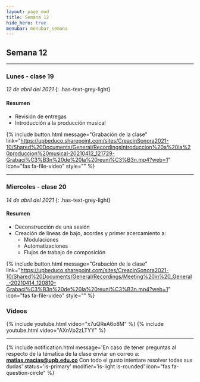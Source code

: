 ```yaml
---
layout: page_mod
title: Semana 12
hide_hero: true
menubar: menubar_semana
---
```


## Semana 12

---

### Lunes - clase 19

<!-- ignore-prettier-start -->

_12 de abril del 2021_
{: .has-text-grey-light}

<!-- ignore-prettier-end -->

#### Resumen

- Revisión de entregas
- Introducción a la producción musical

{% include button.html
message="Grabación de la clase"
link="https://upbeduco.sharepoint.com/sites/CreacinSonora2021-10/Shared%20Documents/General/RecordingsIntroduccion%20a%20la%20produccion%20musical-20210412_121729-Grabaci%C3%B3n%20de%20la%20reuni%C3%B3n.mp4?web=1"
icon="fas fa-file-video"
style=""
%}

---

### Miercoles - clase 20

<!-- ignore-prettier-start -->

_14 de abril del 2021_
{: .has-text-grey-light}

<!-- ignore-prettier-end -->

#### Resumen

- Deconstrucción de una sesión
- Creación de lineas de bajo, acordes y primer acercamiento a:
  - Modulaciones
  - Automatizaciones
  - Flujos de trabajo de composición

{% include button.html
message="Grabación de la clase"
link="https://upbeduco.sharepoint.com/sites/CreacinSonora2021-10/Shared%20Documents/General/Recordings/Meeting%20in%20_General_-20210414_120810-Grabaci%C3%B3n%20de%20la%20reuni%C3%B3n.mp4?web=1"
icon="fas fa-file-video"
style=""
%}

### Videos

{% include youtube.html video="x7uQReA6o8M" %}
{% include youtube.html video="AXnVp2zLTYY" %}

---

{% include notification.html
message='En caso de tener preguntas al respecto de la tématica de la clase enviar un correo a: **matias.macias@upb.edu.co**
Con todo el gusto intentare resolver todas sus dudas'
status='is-primary'
modifier='is-light is-rounded'
icon="fas fa-question-circle"
%}
